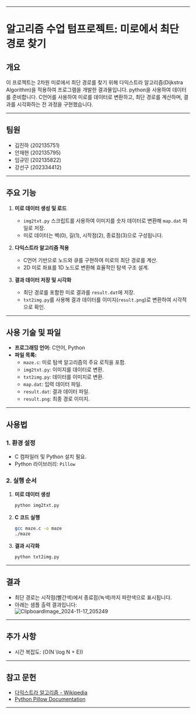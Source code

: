 
---

# 알고리즘 수업 텀프로젝트: 미로에서 최단 경로 찾기

## 개요
이 프로젝트는 2차원 미로에서 최단 경로를 찾기 위해 다익스트라 알고리즘(Dijkstra Algorithm)을 적용하여 프로그램을 개발한 결과물입니다.
python을 사용하여 데이터를 준비합니다.
C언어를 사용하여 미로를 데이터로 변환하고, 최단 경로를 계산하며, 결과를 시각화하는 전 과정을 구현했습니다.

---

## 팀원
- 김진하 (202135751)  
- 안재현 (202135795)  
- 임규민 (202135822)  
- 강선구 (202334412)

---

## 주요 기능
1. **미로 데이터 생성 및 로드**  
   - `img2txt.py` 스크립트를 사용하여 이미지를 숫자 데이터로 변환해 `map.dat` 파일로 저장.  
   - 미로 데이터는 벽(0), 길(1), 시작점(2), 종료점(3)으로 구성됩니다.

2. **다익스트라 알고리즘 적용**  
   - C언어 기반으로 노드와 큐를 구현하여 미로의 최단 경로를 계산.
   - 2D 미로 좌표를 1D 노드로 변환해 효율적인 탐색 구조 설계.

3. **결과 데이터 저장 및 시각화**  
   - 최단 경로를 포함한 미로 결과를 `result.dat`에 저장.
   - `txt2img.py`를 사용해 결과 데이터를 이미지(`result.png`)로 변환하여 시각적으로 확인.

---

## 사용 기술 및 파일
- **프로그래밍 언어:** C언어, Python  
- **파일 목록:**  
   - `maze.c`: 미로 탐색 알고리즘의 주요 로직을 포함.  
   - `img2txt.py`: 이미지를 데이터로 변환.  
   - `txt2img.py`: 데이터를 이미지로 변환.  
   - `map.dat`: 입력 데이터 파일.  
   - `result.dat`: 결과 데이터 파일.  
   - `result.png`: 최종 경로 이미지.  

---

## 사용법
### 1. 환경 설정
- C 컴파일러 및 Python 설치 필요.
- Python 라이브러리: `Pillow`

### 2. 실행 순서
1. **미로 데이터 생성**
   ```bash
   python img2txt.py
   ```
2. **C 코드 실행**
   ```bash
   gcc maze.c -o maze
   ./maze
   ```
3. **결과 시각화**
   ```bash
   python txt2img.py
   ```

---

## 결과
- 최단 경로는 시작점(빨간색)에서 종료점(녹색)까지 파란색으로 표시됩니다.
- 아래는 샘플 출력 결과입니다:  
![ClipboardImage_2024-11-17_205249](https://github.com/user-attachments/assets/aee90560-1eb1-4a8c-b496-d6e4a28bd273)

---

## 추가 사항

   - 시간 복잡도: \(O(N \log N + E)\)  

---

## 참고 문헌
- [다익스트라 알고리즘 - Wikipedia](https://ko.wikipedia.org/wiki/%EB%8B%A4%EC%9D%B5%EC%8A%A4%ED%8A%B8%EB%9D%BC_%EC%95%8C%EA%B3%A0%EB%A6%AC%EC%A6%98)  
- [Python Pillow Documentation](https://pillow.readthedocs.io/)

---
